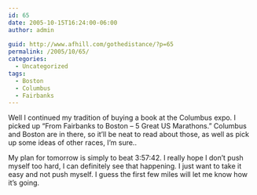 ```yaml
---
id: 65
date: 2005-10-15T16:24:00-06:00
author: admin
  
guid: http://www.afhill.com/gothedistance/?p=65
permalink: /2005/10/65/
categories:
  - Uncategorized
tags:
  - Boston
  - Columbus
  - Fairbanks
---
```

Well I continued my tradition of buying a book at the Columbus expo. I picked up &#8220;From Fairbanks to Boston &#8211; 5 Great US Marathons.&#8221; Columbus and Boston are in there, so it&#8217;ll be neat to read about those, as well as pick up some ideas of other races, I&#8217;m sure.. 

My plan for tomorrow is simply to beat 3:57:42. I really hope I don&#8217;t push myself too hard, I can definitely see that happening. I just want to take it easy and not push myself. I guess the first few miles will let me know how it&#8217;s going.